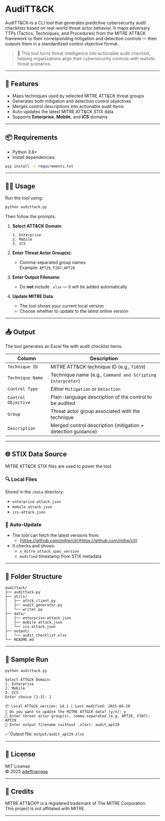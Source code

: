 # AudiTT&CK
AudiTT&CK-is a CLI tool that generates predictive cybersecurity audit checklists based on real-world threat actor behavior. It maps adversary TTPs (Tactics, Techniques, and Procedures) from the MITRE ATT&CK framework to their corresponding mitigation and detection controls — then outputs them in a standardized control objective format.

> 🎯 This tool turns threat intelligence into actionable audit checklist, helping organizations align their cybersecurity controls with realistic threat scenarios.

---

## 🚀 Features

- Maps techniques used by selected MITRE ATT&CK threat groups
- Generates both mitigation and detection control objectives
- Merges control descriptions into actionable audit items
- Auto-updates the latest MITRE ATT&CK STIX data
- Supports **Enterprise**, **Mobile**, and **ICS** domains

---

## 📦 Requirements

- Python 3.8+
- Install dependencies:

```bash
pip install -r requirements.txt
```

---

## 🧑‍💻 Usage

Run the tool using:

```bash
python audittack.py
```

Then follow the prompts:

1. **Select ATT&CK Domain**:
    ```
    1. Enterprise
    2. Mobile
    3. ICS
    ```

2. **Enter Threat Actor Group(s)**:
    - Comma-separated group names  
      Example: `APT29`, `FIN7,APT28`

3. **Enter Output Filename**:
    - Do **not** include `.xlsx` — it will be added automatically

4. **Update MITRE Data**:
    - The tool shows your current local version
    - Choose whether to update to the latest online version

---

## 📤 Output

The tool generates an Excel file with audit checklist items.

| Column           | Description                                                                 |
|------------------|-----------------------------------------------------------------------------|
| `Technique ID`   | MITRE ATT&CK technique ID (e.g., `T1059`)                                   |
| `Technique Name` | Technique name (e.g., `Command and Scripting Interpreter`)                  |
| `Control Type`   | Either `Mitigation` or `Detection`                                          |
| `Control Objective` | Plain-language description of the control to be audited                 |
| `Group`          | Threat actor group associated with the technique                            |
| `Description`    | Merged control description (mitigation + detection guidance)                |

---

## 🌐 STIX Data Source

MITRE ATT&CK STIX files are used to power the tool.  

### 🔍 Local Files

Stored in the `/data` directory:

- `enterprise-attack.json`
- `mobile-attack.json`
- `ics-attack.json`

### 🔄 Auto-Update

- The tool can fetch the latest versions from:
  - [https://github.com/mitre/cti](https://github.com/mitre/cti)
- It checks and shows:
  - `x_mitre_attack_spec_version`
  - `modified` timestamp from STIX metadata

---

## 📂 Folder Structure

```
audittack/
├── audittack.py
├── utils/
│   ├── attck_client.py
│   ├── audit_generator.py
│   └── writer.py
├── data/
│   ├── enterprise-attack.json
│   ├── mobile-attack.json
│   └── ics-attack.json
├── output/
│   └── audit_checklist.xlsx
└── README.md
```

---

## 🧪 Sample Run

```bash
python audittack.py
```

```
Select ATT&CK Domain:
1. Enterprise
2. Mobile
3. ICS
Enter choice [1-3]: 1

📦 Local ATT&CK version: 14.1 | Last modified: 2025-04-20
🔁 Do you want to update the MITRE ATT&CK data? (y/n): y
🎯 Enter threat actor group(s), comma-separated (e.g. APT29, FIN7): APT29
📄 Enter output filename (without .xlsx): audit_apt29
```

✅ Output file: `output/audit_apt29.xlsx`

---

## 📜 License

MIT License  
© 2025 [adeftriangga](https://github.com/adefirmant)

---

## 🙌 Credits

MITRE ATT&CK® is a registered trademark of The MITRE Corporation.  
This project is not affiliated with MITRE.

---
